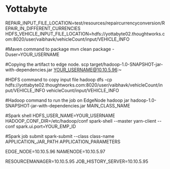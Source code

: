 # Yottabyte

REPAIR_INPUT_FILE_LOCATION=test/resources/repaircurrencyconversion/REPAIR_IN_DIFFERENT_CURRENCIES
HDFS_VEHICLE_INPUT_FILE_LOCATION=hdfs://yottabyte02.thoughtworks.com:8020/user/vaibhavk/vehicleCount/input/VEHICLE_INFO

#Maven command to package
mvn clean package -Duser=YOUR_USERNAME

#Copying the artifact to edge node.
scp target/hadoop-1.0-SNAPSHOT-jar-with-dependencies.jar YOUR_USERNAME@10.10.5.96:~

#HDFS command to copy input file
hadoop dfs -cp hdfs://yottabyte02.thoughtworks.com:8020/user/vaibhavk/vehicleCount/input/VEHICLE_INFO vehicleCount/input/VEHICLE_INFO

#Hadoop command to run the job on EdgeNode
hadoop jar hadoop-1.0-SNAPSHOT-jar-with-dependencies.jar MAIN_CLASS_NAME

#Spark shell 
HDFS_USER_NAME=YOUR_USERNAME HADOOP_CONF_DIR=/etc/hadoop/conf spark-shell --master yarn-client --conf spark.ui.port=YOUR_EMP_ID

#Spark job submit
spark-submit --class class-name APPLICATION_JAR_PATH APPLICATION_PARAMETERS

EDGE_NODE=10.10.5.96
NAMENODE=10.10.5.97

RESOURCEMANAGER=10.10.5.95
JOB_HISTORY_SERVER=10.10.5.95



